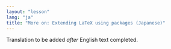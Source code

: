 ```yaml
---
layout: "lesson"
lang: "ja"
title: "More on: Extending LaTeX using packages (Japanese)"
---
```

Translation to be added _after_ English text completed.
